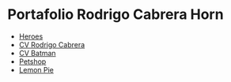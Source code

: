 <html lang="en">
<head>
    <meta charset="UTF-8">
    <meta http-equiv="X-UA-Compatible" content="IE=edge">
    <meta name="viewport" content="width=device-width, initial-scale=1.0">
    <title>Front End I</title>
</head>
<body>
    <h1>Portafolio Rodrigo Cabrera Horn</h1>
    <ul>
        <li><a href="./heroes/index.html">Heroes</a></li>
        <li><a href="./cv-personal/index.html">CV Rodrigo Cabrera</a></li>
        <li><a href="./cv-batman/index.html">CV Batman</a></li>
        <li><a href="./petshop/index.html">Petshop</a></li>
        <li><a href="./LemonPie/index.html">Lemon Pie</a></li>
    </ul>
</body>
</html>

